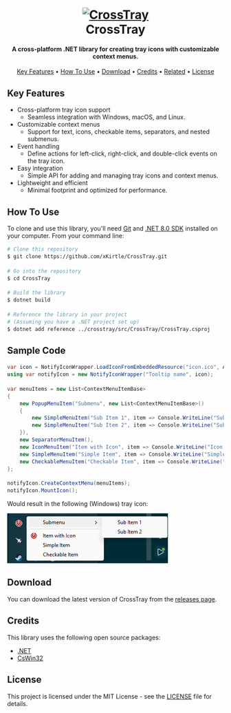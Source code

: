 ﻿<h1 align="center">
  <br>
  <a href="#">
    <img src="https://i.imgur.com/hiw4Roi.png" alt="CrossTray" width="200">
  </a>
  <br>
  CrossTray
  <br>
</h1>

<h4 align="center">A cross-platform .NET library for creating tray icons with customizable context menus.</h4>

<p align="center">
  <a href="#key-features">Key Features</a> •
  <a href="#how-to-use">How To Use</a> •
  <a href="#download">Download</a> •
  <a href="#credits">Credits</a> •
  <a href="#related">Related</a> •
  <a href="#license">License</a>
</p>

## Key Features

* Cross-platform tray icon support
  - Seamless integration with Windows, macOS, and Linux.
* Customizable context menus
  - Support for text, icons, checkable items, separators, and nested submenus.
* Event handling
  - Define actions for left-click, right-click, and double-click events on the tray icon.
* Easy integration
  - Simple API for adding and managing tray icons and context menus.
* Lightweight and efficient
  - Minimal footprint and optimized for performance.

## How To Use

To clone and use this library, you'll need [Git](https://git-scm.com) and [.NET 8.0 SDK](https://dotnet.microsoft.com/download/dotnet/8.0) installed on your computer. From your command line:

```bash
# Clone this repository
$ git clone https://github.com/xKirtle/CrossTray.git

# Go into the repository
$ cd CrossTray

# Build the library
$ dotnet build

# Reference the library in your project
# (Assuming you have a .NET project set up)
$ dotnet add reference ../crosstray/src/CrossTray/CrossTray.csproj
```

## Sample Code

```csharp
var icon = NotifyIconWrapper.LoadIconFromEmbeddedResource("icon.ico", Assembly.GetExecutingAssembly());
using var notifyIcon = new NotifyIconWrapper("Tooltip name", icon);

var menuItems = new List<ContextMenuItemBase>
{
    new PopupMenuItem("Submenu", new List<ContextMenuItemBase>()
    {
        new SimpleMenuItem("Sub Item 1", item => Console.WriteLine("Sub item 1 clicked!")),
        new SimpleMenuItem("Sub Item 2", item => Console.WriteLine("Sub item 2 clicked!"))
    }),
    new SeparatorMenuItem(),
    new IconMenuItem("Item with Icon", item => Console.WriteLine("Icon item clicked!"), icon),
    new SimpleMenuItem("Simple Item", item => Console.WriteLine("Simple item clicked!")),
    new CheckableMenuItem("Checkable Item", item => Console.WriteLine("Checkable item toggled!"))
};

notifyIcon.CreateContextMenu(menuItems);
notifyIcon.MountIcon();
```
Would result in the following (Windows) tray icon:

![Example Windows Tray Icon](media/ExampleTrayIcon.png)

## Download
You can download the latest version of CrossTray from the [releases page](https://github.com/xKirtle/CrossTray/releases).

## Credits
This library uses the following open source packages:

 - [.NET](https://dotnet.microsoft.com/)
 - [CsWin32](https://github.com/microsoft/CsWin32)

## License

This project is licensed under the MIT License - see the [LICENSE](LICENSE) file for details.
